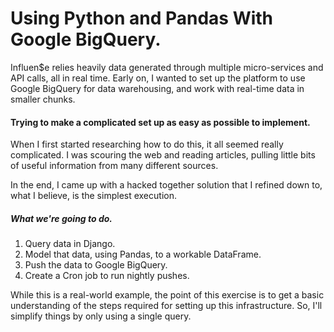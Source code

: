# Using Python and Pandas With Google BigQuery.

Influen$e relies heavily data generated through multiple micro-services and API calls, all in real time. Early on, I wanted to set up the platform to use Google BigQuery for data warehousing, and work with real-time data in smaller chunks.

#### Trying to make a complicated set up as easy as possible to implement.
When I first started researching how to do this, it all seemed really complicated. I was scouring the web and reading articles, pulling little bits of useful information from many different sources.

In the end, I came up with a hacked together solution that I refined down to, what I believe, is the simplest execution.

##### What we're going to do.

1. Query data in Django.
2. Model that data, using Pandas, to a workable DataFrame.
3. Push the data to Google BigQuery.
4. Create a Cron job to run nightly pushes.

While this is a real-world example, the point of this exercise is to get a basic understanding of the steps required for setting up this infrastructure. So, I'll simplify things by only using a single query.
